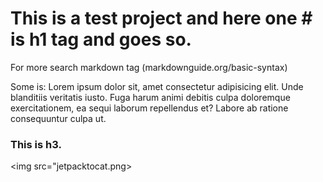 # This is a test project and here one # is h1 tag and goes so. 




For more search markdown tag (markdownguide.org/basic-syntax)

Some is:
Lorem ipsum dolor sit, amet consectetur adipisicing elit. Unde blanditiis veritatis iusto. Fuga harum animi debitis culpa doloremque exercitationem, ea sequi laborum repellendus et? Labore ab ratione consequuntur culpa ut.

### This is h3.

 <img src="jetpacktocat.png>

 




